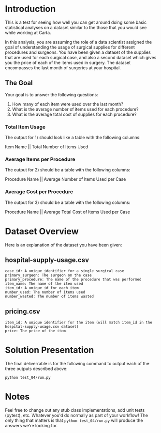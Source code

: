 # Introduction
This is a test for seeing how well you can get around doing some basic statistical analyses on a dataset similar to the those that you would see while working at Carta.

In this analysis, you are assuming the role of a data scientist assigned the goal of understanding the usage of surgical supplies for different procedures and surgeons. You have been given a dataset of the supplies that are used for each surgical case, and also a second dataset which gives you the price of each of the items used in surgery. The dataset encompasses the last month of surgeries at your hospital.

## The Goal
Your goal is to answer the following questions:

 1. How many of each item were used over the last month?
 2. What is the average number of items used for each procedure? 
 3. What is the average total cost of supplies for each procedure?

### Total Item Usage
The output for 1) should look like a table with the following columns:

Item Name || Total Number of Items Used

### Average Items per Procedure
The output for 2) should be a table with the following columns:

Procedure Name || Average Number of Items Used per Case

### Average Cost per Procedure
The output for 3) should be a table with the following columns:

Procedure Name || Average Total Cost of Items Used per Case

# Dataset Overview
Here is an explanation of the dataset you have been given:

## hospital-supply-usage.csv

```
case_id: A unique identifier for a single surgical case
primary_surgeon: The surgeon on the case
primary_procedure: The name of the procedure that was performed
item_name: The name of the item used
item_id: A unique id for each item
number_used: The number of items used
number_wasted: The number of items wasted
```

## pricing.csv
```
item_id: A unique identifier for the item (will match item_id in the hospital-supply-usage.csv dataset)
price: The price of the item
```

# Solution Presentation
The final deliverrable is for the following command to output each of the three
outputs described above:
```
python test_04/run.py
```

# Notes
Feel free to change out any stub class implementations, add unit tests (pytest), etc. Whatever 
you'd do normally as part of your workflow! The only thing that matters is that `python test_04/run.py`
will produce the answers we're looking for.


